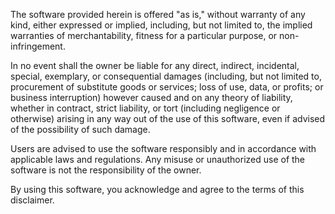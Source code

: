The software provided herein is offered "as is," without warranty of any kind, either expressed or implied, including, but not limited to, the implied warranties of merchantability, fitness for a particular purpose, or non-infringement.

In no event shall the owner be liable for any direct, indirect, incidental, special, exemplary, or consequential damages (including, but not limited to, procurement of substitute goods or services; loss of use, data, or profits; or business interruption) however caused and on any theory of liability, whether in contract, strict liability, or tort (including negligence or otherwise) arising in any way out of the use of this software, even if advised of the possibility of such damage.

Users are advised to use the software responsibly and in accordance with applicable laws and regulations. Any misuse or unauthorized use of the software is not the responsibility of the owner.

By using this software, you acknowledge and agree to the terms of this disclaimer.